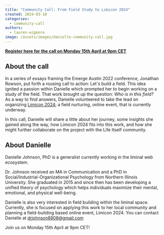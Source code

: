 ```yaml
---
title: "Community Call: From Field Study to Limicon 2024"
created: 2024-03-18
categories:
  - community-call
authors:
  - lauren-wigmore
image: /assets/images/danielle-community-call.jpg
---
```

**[Register here for the call on Monday 15th April at 9pm CET](https://us02web.zoom.us/meeting/register/tZIlcumgqDgpHNCJXkgrbVZLcZyMjEaqBskc)**

## About the call

In a series of essays framing the Emerge Austin 2022 conference, Jonathan Rowson, put forth a rousing call to action: Let's build a field. This idea ignited a passion within Danielle which prompted her to begin working on a study of the field. That work brought up the question: _Who is in this field?_ As a way to find answers, Danielle volunteered to take the lead on organizing [Limicon 2024](https://www.limicon2024.com); a field nurturing, online event, that is currently underway. 

In this call, Danielle will share a little about her journey, some insights she gained along the way, how Limicon 2024 fits into this work, and how she might further collaborate on the project with the Life Itself community.

## About Danielle

Danielle Johnson, PhD is a generalist currently working in the liminal web ecosystem. 

Dr. Johnson received an MA in Communication and a PhD in Social/Industrial-Organizational Psychology from Northern Illinois University. She graduated in 2015 and since then has been developing a unified theory of psychology which helps individuals maximize their mental, emotional, and physical well-being. 

Danielle is also very interested in field building within the liminal space. Currently, she is focused on applying this work to her local community and planning a field-building based online event, Limicon 2024. You can contact Danielle at drjohnson8808@gmail.com

Join us on Monday 15th April at 9pm CET!